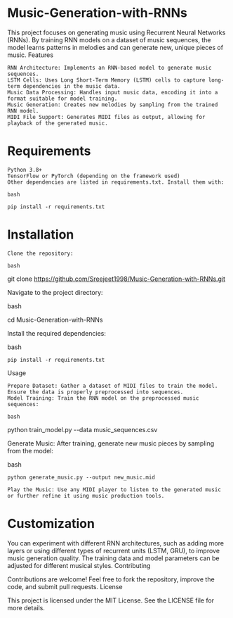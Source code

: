 # Music-Generation-with-RNNs

This project focuses on generating music using Recurrent Neural Networks (RNNs). By training RNN models on a dataset of music sequences, the model learns patterns in melodies and can generate new, unique pieces of music.
Features

    RNN Architecture: Implements an RNN-based model to generate music sequences.
    LSTM Cells: Uses Long Short-Term Memory (LSTM) cells to capture long-term dependencies in the music data.
    Music Data Processing: Handles input music data, encoding it into a format suitable for model training.
    Music Generation: Creates new melodies by sampling from the trained RNN model.
    MIDI File Support: Generates MIDI files as output, allowing for playback of the generated music.

# Requirements

    Python 3.8+
    TensorFlow or PyTorch (depending on the framework used)
    Other dependencies are listed in requirements.txt. Install them with:

    bash

    pip install -r requirements.txt

# Installation

    Clone the repository:

    bash

git clone https://github.com/Sreejeet1998/Music-Generation-with-RNNs.git

Navigate to the project directory:

bash

cd Music-Generation-with-RNNs

Install the required dependencies:

bash

    pip install -r requirements.txt

Usage

    Prepare Dataset: Gather a dataset of MIDI files to train the model. Ensure the data is properly preprocessed into sequences.
    Model Training: Train the RNN model on the preprocessed music sequences:

    bash

python train_model.py --data music_sequences.csv

Generate Music: After training, generate new music pieces by sampling from the model:

bash

    python generate_music.py --output new_music.mid

    Play the Music: Use any MIDI player to listen to the generated music or further refine it using music production tools.

# Customization

You can experiment with different RNN architectures, such as adding more layers or using different types of recurrent units (LSTM, GRU), to improve music generation quality. The training data and model parameters can be adjusted for different musical styles.
Contributing

Contributions are welcome! Feel free to fork the repository, improve the code, and submit pull requests.
License

This project is licensed under the MIT License. See the LICENSE file for more details.
